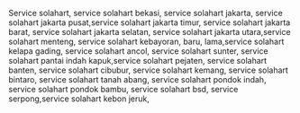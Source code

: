 Service solahart, service solahart bekasi, service solahart jakarta, service solahart jakarta pusat,service solahart jakarta timur, service solahart jakarta barat, service solahart jakarta selatan, service solahart jakarta utara,service solahart menteng, service solahart kebayoran, baru, lama,service solahart kelapa gading, service solahart ancol, service solahart sunter, service solahart pantai indah kapuk,service solahart pejaten, service solahart banten, service solahart cibubur, service solahart kemang, service solahart  bintaro, service solahart tanah abang, service solahart pondok indah, service solahart pondok bambu, service solahart bsd, service  serpong,service solahart kebon jeruk,